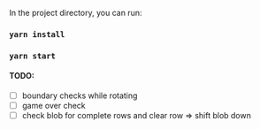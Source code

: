 In the project directory, you can run:
### `yarn install`
### `yarn start`

#### TODO:

- [ ] boundary checks while rotating
- [ ] game over check
- [ ] check blob for complete rows and clear row => shift blob down